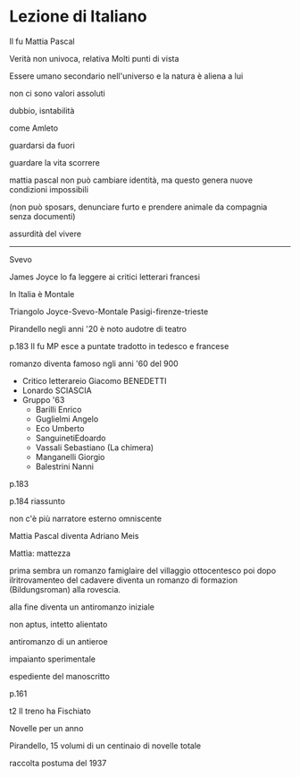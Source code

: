# Lezione di Italiano


Il fu Mattia Pascal


Verità non univoca, relativa
Molti punti di vista

Essere umano secondario nell'universo
e la natura è aliena a lui

non ci sono valori assoluti


dubbio, isntabilità

come Amleto

guardarsi da fuori

guardare la vita scorrere


mattia pascal non può cambiare identità, ma questo genera nuove condizioni impossibili

(non può sposars, denunciare furto e prendere animale da compagnia senza documenti)

assurdità del vivere

---
Svevo

James Joyce lo fa leggere ai critici letterari francesi


In Italia è Montale

Triangolo
Joyce-Svevo-Montale
Pasigi-firenze-trieste


Pirandello negli anni '20 è noto audotre di teatro


p.183  Il fu MP
esce a puntate
tradotto in tedesco e francese


romanzo diventa famoso ngli anni '60 del 900


* Critico letterareio Giacomo BENEDETTI
* Lonardo SCIASCIA
* Gruppo '63
	* Barilli Enrico
	* Guglielmi Angelo
	* Eco Umberto
	* SanguinetiEdoardo
	* Vassali Sebastiano (La chimera)
	* Manganelli Giorgio
	* Balestrini Nanni

p.183

p.184 riassunto

non c'è più narratore esterno omniscente

Mattia Pascal diventa Adriano Meis

Mattìa: mattezza


prima sembra un romanzo famiglaire del villaggio ottocentesco poi dopo ilritrovamenteo del cadavere diventa un romanzo di formazion (Bildungsroman) alla rovescia.

alla fine diventa un antiromanzo iniziale

non aptus, intetto alientato

antiromanzo di un antieroe


impaianto sperimentale


espediente del manoscritto

p.161

t2 Il treno ha Fischiato

Novelle per un anno

Pirandello, 15 volumi di un centinaio di novelle totale


raccolta postuma del 1937

<!--stackedit_data:
eyJoaXN0b3J5IjpbLTE1NTM1MjA0MzksMjI0MjAwMDI3LC0xMz
M1NzU0MTg2LDExMjU5NDU3MDcsLTIxMDQyODAwMl19
-->